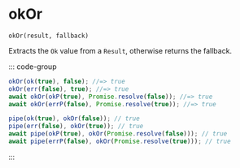 # okOr

`okOr(result, fallback)`

Extracts the `Ok` value from a `Result`, otherwise returns the fallback.

::: code-group

```ts [data-first]
okOr(ok(true), false); //=> true
okOr(err(false), true); //=> true
await okOr(okP(true), Promise.resolve(false)); //=> true
await okOr(errP(false), Promise.resolve(true)); //=> true
```

```ts [data-last]
pipe(ok(true), okOr(false)); // true
pipe(err(false), okOr(true)); // true
await pipe(okP(true), okOr(Promise.resolve(false))); // true
await pipe(errP(false), okOr(Promise.resolve(true))); // true
```

:::
